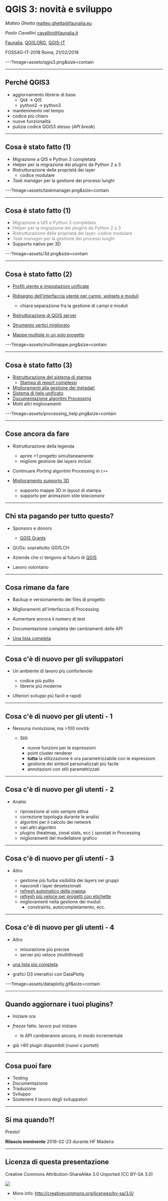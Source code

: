 # QGIS 3: novità e sviluppo


*Matteo Ghetta* matteo.ghetta@faunalia.eu

*Paolo Cavallini* cavallini@faunalia.it

[Faunalia](https://www.faunalia.eu), [QGIS.ORG](https://www.qgis.org), [QGIS-IT](https://www.qgis.it)

FOSS4G-IT-2018 Roma, 21/02/2018

---?image=assets/qgis3.png&size=contain

---


## Perché QGIS3

- aggiornamento librerie di base
    - Qt4 -> Qt5
    - python2 -> python3
- mantenimento nel tempo
- codice più chiaro
- nuove funzionalità
- pulizia codice QGIS3 stesso (*API break*)


---

## Cosa è stato fatto (1)

- Migrazione a Qt5 e Python 3 completata
- Helper per la migrazione dei plugins da Python 2 a 3
- Ristrutturazione delle proprietà dei layer
    - codice modulare
- *Task manager* per la gestione dei processi lunghi

---?image=assets/taskmanager.png&size=contain


---

## Cosa è stato fatto (1)

* <span style="color:gray">Migrazione a Qt5 e Python 3 completata</span>
* <span style="color:gray">Helper per la migrazione dei plugins da Python 2 a 3</span>
* <span style="color:gray">Ristrutturazione delle proprietà dei layer: codice modulare</span>
* <span style="color:gray">*Task manager* per la gestione dei processi lunghi</span>
* Supporto nativo per 3D

---?image=assets/3d.png&size=contain


---

## Cosa è stato fatto (2)

* [Profili utente e impostazioni unificate](https://github.com/qgis/QGIS-Enhancement-Proposals/issues/82)
* [Ridisegno dell'interfaccia utente per campi, widgets e moduli](https://github.com/qgis/QGIS-Enhancement-Proposals/issues/37)

    * chiara separazione fra la gestione di campi e moduli

* [Ristrutturazione di QGIS server](https://github.com/qgis/QGIS-Enhancement-Proposals/issues/74)
* [Strumento vertici migliorato](https://github.com/qgis/QGIS-Enhancement-Proposals/issues/69)
* [Mappe multiple in un solo progetto](https://github.com/qgis/QGIS-Enhancement-Proposals/issues/70)

---?image=assets/multimappe.png&size=contain

---

## Cosa è stato fatto (3)

* [Ristrutturazione del sistema di stampa](https://github.com/qgis/QGIS-Enhancement-Proposals/issues/39)
    * [Stampa di report complessi](https://north-road.com/qgis-layout-and-reporting-engine-campaign/)
* [Miglioramenti alla gestione dei metadati](https://github.com/qgis/QGIS-Enhancement-Proposals/issues/50)
* [Sistema di help unificato](https://github.com/qgis/QGIS-Enhancement-Proposals/issues/51)
* [Documentazione algoritmi Processing](http://blog.qgis.org/2017/04/30/qgis-grant-programme-2-results/)
* Molti altri miglioramenti

---?image=assets/processing_help.png&size=contain

---


## Cose ancora da fare

* Ristrutturazione della legenda

    * aprire >1 progetto simultaneamente
    * migliore gestione dei layers inclusi

* Continuare *Porting* algoritmi Processing in `C++`
* [Miglioramento supporto 3D](https://www.lutraconsulting.co.uk/crowdfunding/more-qgis-3d/)

    * supporto mappe 3D in layout di stampa
    * supporto per animazioni stile *telecamera*

---

## Chi sta pagando per tutto questo?

* Sponsors e donors

  * [QGIS Grants](https://www.qgis.org)

* QUGs: soprattutto QGIS.CH
* Aziende che ci tengono al futuro di [QGIS](https://www.qgis.org)
* Lavoro volontario

---

## Cosa rimane da fare

* Backup e versionamento dei files di progetto
* Miglioramenti all'interfaccia di Processing
* Aumentare ancora il numero di test
* Documentazione completa dei cambiamenti delle API

* [Una lista completa](https://github.com/qgis/QGIS-Enhancement-Proposals/issues)


---

## Cosa c'è di nuovo per gli sviluppatori

* Un ambiente di lavoro più confortevole

  * codice più pulito
  * librerie più moderne

* Ulteriori sviluppi più facili e rapidi

---

## Cosa c'è di nuovo per gli utenti - 1

* Nessuna rivoluzione, ma >100 novità:

  * Stili

    * nuove funzioni per le espressioni
    * point cluster renderer
    * **tutta** la stilizzazione è ora parametrizzabile con le espressioni
    * gestione dei simboli personalizzati più facile
    * annotazioni con stili parametrizzati

---

## Cosa c'è di nuovo per gli utenti - 2


* Analisi

    * riproiezione al volo sempre attiva
    * correzione topologia durante le analisi
    * algoritmi per il calcolo dei network
    * vari altri algoritmi
    * plugins (heatmap, zonal stats, ecc.) spostati in Processing
    * miglioramenti del modellatore grafico

---

## Cosa c'è di nuovo per gli utenti - 3

* Altro

    * gestione più furba visibilità dei layers nei gruppi
    * nascondi i layer deselezionati
    * [refresh automatico della mappa](https://www.youtube.com/watch?v=TQTfpiyUwXk&feature=youtu.be)
    * [refresh più veloce per progetti con etichette](https://github.com/qgis/QGIS/pull/4110)
    * miglioramenti nella gestione dei moduli
        * constraints, autocompletamento, ecc.

---

## Cosa c'è di nuovo per gli utenti - 4

* Altro

    * misurazione più precise
    * server più veloce (multithread)

* [una lista più completa](https://gist.github.com/nyalldawson/95738ec265c7f9bdb64b15672c210bb7)
* grafici D3 interattivi con DataPlotly

---?image=assets/dataplotly.gif&size=contain

---

## Quando aggiornare i tuoi plugins?


* Iniziare ora

* *freeze* fatto. lavoro può iniziare

    * le API cambieranno ancora, in modo incrementale

* già >80 plugin disponibili (nuovi o *portati*)

---

## Cosa puoi fare

* Testing
* Documentazione
* Traduzione
* Sviluppo
* Sostenere il lavoro degli sviluppatori

---

## Si ma quando?!

Presto!

**Rilascio imminente** 2018-02-23 durante HF Madeira

---


## Licenza di questa presentazione


Creative Commons
Attribution-ShareAlike 3.0 Unported (CC BY-SA 3.0)

![](https://upload.wikimedia.org/wikipedia/commons/d/d0/CC-BY-SA_icon.svg)

* More info: http://creativecommons.org/licenses/by-sa/3.0/
